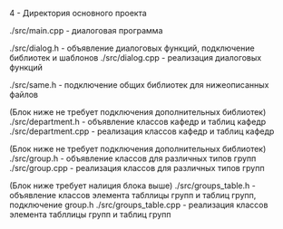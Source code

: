 4 - Директория основного проекта

./src/main.cpp - диалоговая программа

./src/dialog.h - объявление диалоговых функций, подключение библиотек и шаблонов
./src/dialog.cpp - реализация диалоговых функций

./src/same.h - подключение общих библиотек для нижеописанных файлов

(Блок ниже не требует подключения дополнительных библиотек)
./src/department.h - объявление классов кафедр и таблиц кафедр 
./src/department.cpp - реализация классов кафедр и таблиц кафедр

(Блок ниже не требует подключения дополнительных библиотек)
./src/group.h - объявление классов для различных типов групп
./src/group.cpp - реализация классов для различных типов групп

(Блок ниже требует налиция блока выше)
./src/groups_table.h - объявление классов элемента табллицы групп и таблиц групп, подключение group.h
./src/groups_table.cpp - реализация классов элемента табллицы групп и таблиц групп
